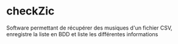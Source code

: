 # checkZic
Software permettant de récupérer des musiques d'un fichier CSV, 
enregistre la liste en BDD et liste les différentes informations
